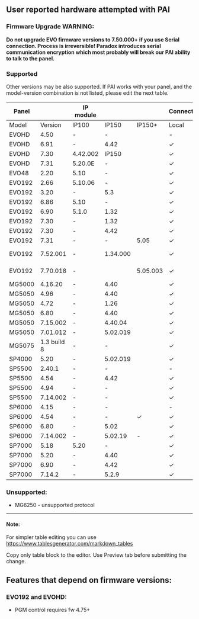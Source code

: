 ## User reported hardware attempted with PAI
### Firmware Upgrade WARNING:
**Do not upgrade EVO firmware versions to 7.50.000+ if you use Serial connection. Process is irreversible! Paradox introduces serial communication encryption which most probably will break our PAI ability to talk to the panel.**

### Supported
Other versions may be also supported. If PAI works with your panel, and the model-version combination is not listed, please edit the next table.

| Panel  |             | IP module |          |          | Connection |      |        | Notes                                                                                                                          |
|--------|-------------|-----------|----------|----------|------------|------|--------|--------------------------------------------------------------------------------------------------------------------------------|
| Model  | Version     | IP100     | IP150    | IP150+   | Local      | SWAN | Serial |                                                                                                                                |
| EVOHD  | 4.50        | -         | -        |          | -          | -    | no     | Did not work with ESP32. [#198](https://github.com/ParadoxAlarmInterface/pai/issues/198)                                       |
| EVOHD  | 6.91        | -         | 4.42     |          | ✓          | -    | -      |                                                                                                                                |
| EVOHD  | 7.30        | 4.42.002  | IP150    |          | ✓          | -    | -      |                                                                                                                                |
| EVOHD  | 7.31        | 5.20.0E   | -        |          | ✓          | -    | ✓      | Works with Serial via ESP32                                                                                                    |
| EVO48  | 2.20        | 5.10      | -        |          | ✓          | -    | -      |                                                                                                                                |
| EVO192 | 2.66        | 5.10.06   | -        |          | ✓          | -    | -      |                                                                                                                                |
| EVO192 | 3.20        | -         | 5.3      |          | ✓          | -    | -      |                                                                                                                                |
| EVO192 | 6.86        | 5.10      | -        |          | ✓          | -    | -      |                                                                                                                                |
| EVO192 | 6.90        | 5.1.0     | 1.32     |          | ✓          | -    | ✓      |                                                                                                                                |
| EVO192 | 7.30        | -         | 1.32     |          | ✓          | -    | ✓      |                                                                                                                                |
| EVO192 | 7.30        | -         | 4.42     |          | ✓          | -    | -      |                                                                                                                                |
| EVO192 | 7.31        | -         | -        | 5.05     | ✓          | -    | -      |                                                                                                                                |
| EVO192 | 7.52.001    | -         | 1.34.000 |          | ✓          | -    | -      | [#272](https://github.com/ParadoxAlarmInterface/pai/issues/272) This panel FW has encrypted serial but connects fine via IP150 |
| EVO192 | 7.70.018    | -         |          | 5.05.003 | ✓          | -    | -      | [#272](https://github.com/ParadoxAlarmInterface/pai/issues/272) This panel FW has encrypted serial but connects fine via IP150 |
| MG5000 | 4.16.20     | -         | 4.40     |          | ✓          | -    | -      |                                                                                                                                |
| MG5050 | 4.96        | -         | 4.40     |          | ✓          | -    | ✓      |                                                                                                                                |
| MG5050 | 4.72        | -         | 1.26     |          | ✓          | -    | -      |                                                                                                                                |
| MG5050 | 6.80        | -         | 4.40     |          | ✓          | -    | ✓      |                                                                                                                                |
| MG5050 | 7.15.002    | -         | 4.40.04  |          | ✓          | -    | -      | PID83h_V7_15_002_RF_V2_02_018_SPECTRUM                                                                                         |
| MG5050 | 7.01.012    | -         | 5.02.019 |          | ✓          | -    | -      | IP150 firmware 5.02.019                                                                                                        |
| MG5075 | 1.3 build 8 | -         | -        |          | ✓          | -    | -      | 307USB                                                                                                                         |
| SP4000 | 5.20        | -         | 5.02.019 |          | ✓          | -    | ✓      |                                                                                                                                |
| SP5500 | 2.40.1      | -         | -        |          | -          | -    | ✓      |                                                                                                                                |
| SP5500 | 4.54        | -         | 4.42     |          | ✓          | -    | -      |                                                                                                                                |
| SP5500 | 4.94        | -         | -        |          | ✓          | -    | ✓      | Works with Serial via ESP32                                                                                                    |
| SP5500 | 7.14.002    | -         | -        |          | ✓          | -    | ✓      | USB to Serial via FTDI                                                                                                         |
| SP6000 | 4.15        | -         | -        |          | -          | -    | ✓      |                                                                                                                                |
| SP6000 | 4.54        | -         | -        | ✓        | ✓          | -    | -      | IP150+ working.                                                                                                                |
| SP6000 | 6.80        | -         | 5.02     |          | ✓          | ✓    | -      | More stable with SWAN disabled                                                                                                 |
| SP6000 | 7.14.002    | -         | 5.02.19  | -        | ✓          | -    | -      |                                                                                                                                |
| SP7000 | 5.18        | 5.20      | -        |          | ✓          | -    | -      |                                                                                                                                |
| SP7000 | 5.20        | -         | 4.40     |          | ✓          | -    | -      |                                                                                                                                |
| SP7000 | 6.90        | -         | 4.42     |          | ✓          | -    | -      |                                                                                                                                |
| SP7000 | 7.14.2      | -         | 5.2.9    |          | ✓          | ✓    | -      |                                                                                                                                |

### Unsupported:
* MG6250 - unsupported protocol


***

#### Note:
For simpler table editing you can use https://www.tablesgenerator.com/markdown_tables

Copy only table block to the editor. Use Preview tab before submitting the change.

## Features that depend on firmware versions:
### EVO192 and EVOHD:
* PGM control requires fw 4.75+